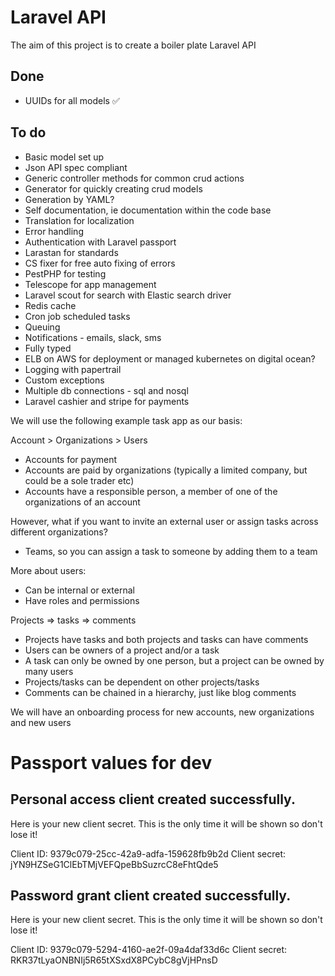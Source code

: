 # Laravel API

The aim of this project is to create a boiler plate Laravel API

## Done
* UUIDs for all models ✅

## To do
* Basic model set up
* Json API spec compliant
* Generic controller methods for common crud actions
* Generator for quickly creating crud models
* Generation by YAML?
* Self documentation, ie documentation within the code base
* Translation for localization
* Error handling
* Authentication with Laravel passport
* Larastan for standards
* CS fixer for free auto fixing of errors
* PestPHP for testing
* Telescope for app management
* Laravel scout for search with Elastic search driver
* Redis cache
* Cron job scheduled tasks
* Queuing 
* Notifications - emails, slack, sms
* Fully typed
* ELB on AWS for deployment or managed kubernetes on digital ocean?
* Logging with papertrail
* Custom exceptions
* Multiple db connections - sql and nosql
* Laravel cashier and stripe for payments
  

We will use the following example task app as our basis:

Account > Organizations > Users
* Accounts for payment
* Accounts are paid by organizations (typically a limited company, but could be a sole trader etc)
* Accounts have a responsible person, a member of one of the organizations of an account

However, what if you want to invite an external user or assign tasks across different organizations? 
* Teams, so you can assign a task to someone by adding them to a team

More about users:
* Can be internal or external
 * Have roles and permissions

Projects => tasks => comments
* Projects have tasks and both projects and tasks can have comments
* Users can be owners of a project and/or a task
* A task can only be owned by one person, but a project can be owned by many users
* Projects/tasks can be dependent on other projects/tasks
* Comments can be chained in a hierarchy, just like blog comments

We will have an onboarding process for new accounts, new organizations and new users


# Passport values for dev

## Personal access client created successfully.
Here is your new client secret. This is the only time it will be shown so don't lose it!

Client ID: 9379c079-25cc-42a9-adfa-159628fb9b2d
Client secret: jYN9HZSeG1ClEbTMjVEFQpeBbSuzrcC8eFhtQde5

## Password grant client created successfully.
Here is your new client secret. This is the only time it will be shown so don't lose it!

Client ID: 9379c079-5294-4160-ae2f-09a4daf33d6c
Client secret: RKR37tLyaONBNIj5R65tXSxdX8PCybC8gVjHPnsD


